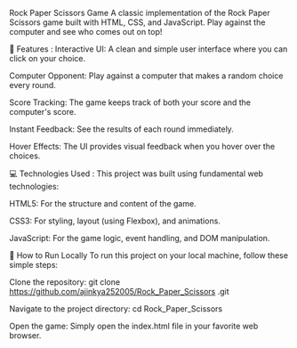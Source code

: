 Rock Paper Scissors Game
A classic implementation of the Rock Paper Scissors game built with HTML, CSS, and JavaScript. Play against the computer and see who comes out on top!


🌟 Features :
Interactive UI: A clean and simple user interface where you can click on your choice.

Computer Opponent: Play against a computer that makes a random choice every round.

Score Tracking: The game keeps track of both your score and the computer's score.

Instant Feedback: See the results of each round immediately.

Hover Effects: The UI provides visual feedback when you hover over the choices.



💻 Technologies Used :
This project was built using fundamental web technologies:

HTML5: For the structure and content of the game.

CSS3: For styling, layout (using Flexbox), and animations.

JavaScript: For the game logic, event handling, and DOM manipulation.



🚀 How to Run Locally
To run this project on your local machine, follow these simple steps:

Clone the repository:
git clone https://github.com/ajinkya252005/Rock_Paper_Scissors
.git

Navigate to the project directory:
cd Rock_Paper_Scissors

Open the game:
Simply open the index.html file in your favorite web browser.
